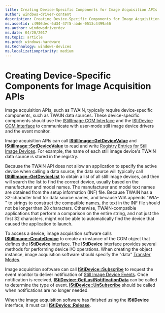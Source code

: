 ```yaml
---
title: Creating Device-Specific Components for Image Acquisition APIs
author: windows-driver-content
description: Creating Device-Specific Components for Image Acquisition APIs
ms.assetid: c4906dec-6d34-47f5-abde-0513c4499a66
ms.author: windowsdriverdev
ms.date: 04/20/2017
ms.topic: article
ms.prod: windows-hardware
ms.technology: windows-devices
ms.localizationpriority: medium
---
```


# Creating Device-Specific Components for Image Acquisition APIs





Image acquisition APIs, such as TWAIN, typically require device-specific components, such as TWAIN data sources. These device-specific components should use the [IStillImage COM Interface](istillimage-com-interface.md) and the [IStiDevice COM Interface](istidevice-com-interface.md) to communicate with user-mode still image device drivers and the event monitor.

Image acquisition APIs can call [**IStillImage::GetDeviceValue**](https://msdn.microsoft.com/library/windows/hardware/ff543786) and [**IStillImage::SetDeviceValue**](https://msdn.microsoft.com/library/windows/hardware/ff543801) to read and write [Registry Entries for Still Image Devices](registry-entries-for-still-image-devices.md). For example, the name of each still image device's TWAIN data source is stored in the registry.

Because the TWAIN API does not allow an application to specify the active device when calling a data source, the data source will typically call [**IStillImage::GetDeviceList**](https://msdn.microsoft.com/library/windows/hardware/ff543784) to obtain a list of all still image devices, and then will search the list to find the correct device, usually based on the manufacturer and model names. The manufacturer and model text names are obtained from the setup information (INF) file. Because TWAIN has a 32-character limit for data source names, and because WIA appends "WIA-" to strings to construct the compatible names, the text in the INF file should not be longer than 28 characters. Otherwise, TWAIN-compatible applications that perform a comparison on the entire string, and not just the first 32 characters, might not be able to automatically find the device that caused the application to launch.

To access a device, image acquisition software calls [**IStillImage::CreateDevice**](https://msdn.microsoft.com/library/windows/hardware/ff543778) to create an instance of the COM object that defines the **IStiDevice** interface. The **IStiDevice** interface provides several methods for performing device I/O operations. When creating the object instance, image acquisition software should specify the "data" [Transfer Modes](transfer-modes.md).

Image acquisition software can call [**IStiDevice::Subscribe**](https://msdn.microsoft.com/library/windows/hardware/ff543768) to request the event monitor to deliver notification of [Still Image Device Events](still-image-device-events.md). Once notification is received, [**IStiDevice::GetLastNotificationData**](https://msdn.microsoft.com/library/windows/hardware/ff543751) can be called to determine the type of event. [**IStiDevice::UnSubscribe**](https://msdn.microsoft.com/library/windows/hardware/ff543773) should be called when notifications are no longer needed.

When the image acquisition software has finished using the **IStiDevice** interface, it must call [**IStiDevice::Release**](https://msdn.microsoft.com/library/windows/hardware/ff543765).

 

 




